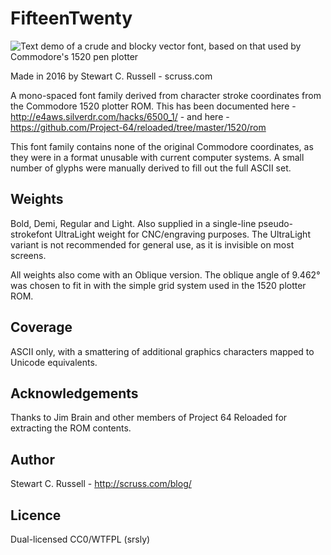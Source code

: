 FifteenTwenty
=============

<img src="FifteenTwenty-demo.png" alt="Text demo of a crude and blocky vector font, based on that used by Commodore's 1520 pen plotter" />

Made in 2016 by Stewart C. Russell - scruss.com

A mono-spaced font family derived from character stroke coordinates
from the Commodore 1520 plotter ROM. This has been documented here -
http://e4aws.silverdr.com/hacks/6500_1/ - and here -
https://github.com/Project-64/reloaded/tree/master/1520/rom 

This font family contains none of the original Commodore coordinates,
as they were in a format unusable with current computer systems. A
small number of glyphs were manually derived to fill out the full
ASCII set. 

Weights
-------

Bold, Demi, Regular and Light. Also supplied in a single-line
pseudo-strokefont UltraLight weight for CNC/engraving purposes. The
UltraLight variant is not recommended for general use, as it is
invisible on most screens. 

All weights also come with an Oblique version. The oblique angle
of 9.462° was chosen to fit in with the simple grid system used in the
1520 plotter ROM. 

Coverage
--------

ASCII only, with a smattering of additional graphics characters mapped
to Unicode equivalents.

Acknowledgements
----------------

Thanks to Jim Brain and other members of Project 64 Reloaded for extracting 
the ROM contents.

Author
------

Stewart C. Russell - http://scruss.com/blog/

Licence
-------

Dual-licensed CC0/WTFPL (srsly)
